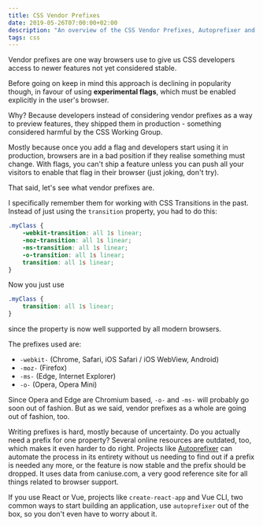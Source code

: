 ```yaml
---
title: CSS Vendor Prefixes
date: 2019-05-26T07:00:00+02:00
description: "An overview of the CSS Vendor Prefixes, Autoprefixer and why they are not much relevant going forward"
tags: css
---
```


Vendor prefixes are one way browsers use to give us CSS developers access to newer features not yet considered stable.

Before going on keep in mind this approach is declining in popularity though, in favour of using **experimental flags**, which must be enabled explicitly in the user's browser.

Why? Because developers instead of considering vendor prefixes as a way to preview features, they shipped them in production - something considered harmful by the CSS Working Group.

Mostly because once you add a flag and developers start using it in production, browsers are in a bad position if they realise something must change. With flags, you can't ship a feature unless you can push all your visitors to enable that flag in their browser (just joking, don't try).

That said, let's see what vendor prefixes are.

I specifically remember them for working with CSS Transitions in the past. Instead of just using the `transition` property, you had to do this:

```css
.myClass {
	-webkit-transition: all 1s linear;
	-moz-transition: all 1s linear;
	-ms-transition: all 1s linear;
	-o-transition: all 1s linear;
	transition: all 1s linear;
}
```

Now you just use

```css
.myClass {
	transition: all 1s linear;
}
```

since the property is now well supported by all modern browsers.

The prefixes used are:

- `-webkit-` (Chrome, Safari, iOS Safari / iOS WebView, Android)
- `-moz-` (Firefox)
- `-ms-` (Edge, Internet Explorer)
- `-o-` (Opera, Opera Mini)

Since Opera and Edge are Chromium based, `-o-` and `-ms-` will probably go soon out of fashion. But as we said, vendor prefixes as a whole are going out of fashion, too.

Writing prefixes is hard, mostly because of uncertainty. Do you actually need a prefix for one property? Several online resources are outdated, too, which makes it even harder to do right.
Projects like [Autoprefixer](https://github.com/postcss/autoprefixer) can automate the process in its entirety without us needing to find out if a prefix is needed any more, or the feature is now stable and the prefix should be dropped. It uses data from caniuse.com, a very good reference site for all things related to browser support.

If you use React or Vue, projects like `create-react-app` and Vue CLI, two common ways to start building an application, use `autoprefixer` out of the box, so you don't even have to worry about it.